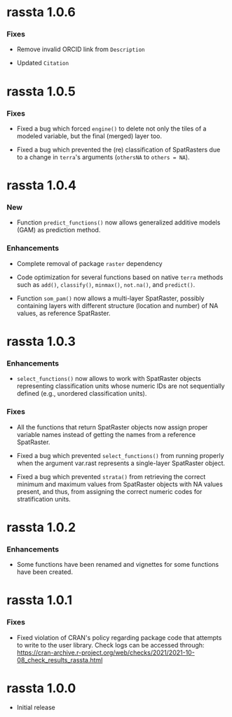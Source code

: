 # **rassta 1.0.6**

### **Fixes**

* Remove invalid ORCID link from `Description`

* Updated `Citation`


# **rassta 1.0.5**

### **Fixes**

* Fixed a bug which forced `engine()` to delete not only the tiles of a modeled
variable, but the final (merged) layer too.

* Fixed a bug which prevented the (re) classification of SpatRasters due to a 
change in `terra`'s arguments (`othersNA` to `others = NA`).


# **rassta 1.0.4**

### **New**

* Function `predict_functions()` now allows generalized additive models (GAM) as
prediction method.

### **Enhancements**

* Complete removal of package `raster` dependency

* Code optimization for several functions based on native `terra` methods such
as `add()`, `classify()`, `minmax()`, `not.na()`, and `predict()`.

* Function `som_pam()` now allows a multi-layer SpatRaster, possibly containing
layers with different structure (location and number) of NA values, as reference
SpatRaster.


# **rassta 1.0.3**

### **Enhancements**

* `select_functions()` now allows to work with SpatRaster objects representing 
classification units whose numeric IDs are not sequentially defined (e.g., 
unordered classification units).

### **Fixes**

* All the functions that return SpatRaster objects now assign proper variable
names instead of getting the names from a reference SpatRaster.

* Fixed a bug which prevented `select_functions()` from running properly when
the argument var.rast represents a single-layer SpatRaster object.

* Fixed a bug which prevented `strata()` from retrieving the correct minimum and
maximum values from SpatRaster objects with NA values present, and thus, from
assigning the correct numeric codes for stratification units.


# **rassta 1.0.2**

### **Enhancements**

* Some functions have been renamed and vignettes for some functions have been
created.


# **rassta 1.0.1**

### **Fixes**

* Fixed violation of CRAN's policy regarding package code that attempts to write
to the user library. Check logs can be accessed through:
https://cran-archive.r-project.org/web/checks/2021/2021-10-08_check_results_rassta.html


# **rassta 1.0.0**

* Initial release
